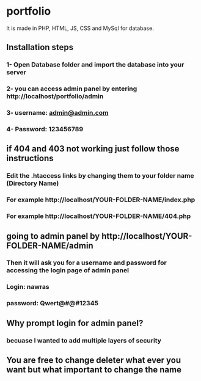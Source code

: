 # portfolio
It is made in PHP, HTML, JS, CSS and MySql for database.
## Installation steps
### 1- Open Database folder and import the database into your server 
### 2- you can access admin panel by entering http://localhost/portfolio/admin
### 3- username: admin@admin.com
### 4- Password: 123456789
## if 404 and 403 not working just follow those instructions
### Edit the .htaccess links by changing them to your folder name (Directory Name)
### For example http://localhost/YOUR-FOLDER-NAME/index.php
### For example http://localhost/YOUR-FOLDER-NAME/404.php
## going to admin panel by http://localhost/YOUR-FOLDER-NAME/admin
### Then it will ask you for a username and password for accessing the login page of admin panel
### Login: nawras 
### password: Qwert@#@#12345
## Why prompt login for admin panel?
### becuase I wanted to add multiple layers of security
## You are free to change deleter what ever you want but what important to change the name 
 

